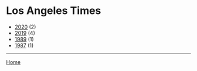# Los Angeles Times

  * [2020](./los-angeles-times-2020.md) (2)
  * [2019](./los-angeles-times-2019.md) (4)
  * [1989](./los-angeles-times-1989.md) (1)
  * [1987](./los-angeles-times-1987.md) (1)

----

[Home](../index.md)
